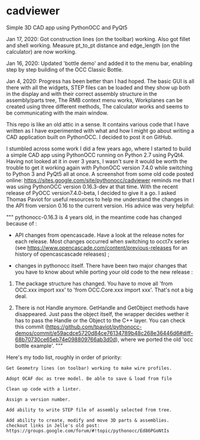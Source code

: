 # cadviewer
Simple 3D CAD app using PythonOCC and PyQt5

Jan 17, 2020: Got construction lines (on the toolbar) working.
Also got fillet and shell working. Measure pt_to_pt distance and edge_length
(on the calculator) are now working.

Jan 16, 2020: Updated 'bottle demo' and added it to the menu bar,
enabling step by step building of the OCC Classic Bottle.

Jan 4, 2020:  Progress has been better than I had hoped. 
The basic GUI is all there with all the widgets, 
STEP files can be loaded and they show up both in the display
and with their correct assembly structure in the assembly/parts tree, 
The RMB context menu works, 
Workplanes can be created using three different methods, 
The calculator works and seems to be communicating with the main window. 


This repo is like an old attic in a sense. It contains various code that I have
written as I have experimented with what and how I might go about writing
a CAD application built on PythonOCC.  I decided to post it on GitHub.

I stumbled across some work I did a few years ago, where I started to build a simple
CAD app using PythonOCC running on Python 2.7 using PyQt4. Having not looked at it in
over 3 years, I wasn't sure it would be worth the trouble to get it working again with
PyhonOCC version 7.4.0 while switching to Python 3 and PyQt5 all at once.
A screenshot from some old code posted online:
https://sites.google.com/site/pythonocc/cadviewer
reminds me that I was using PythonOCC version 0.16.3-dev at that time. 
With the recent release of PyOCC version7.4.0-beta, I decided to give it a go.
I asked Thomas Paviot for useful resources to help me understand the changes
in the API from version 0.16 to the current version. His advice was very helpful:

"""
pythonocc-0.16.3 is 4 years old, in the meantime code has changed because of :

* API changes from opencascade. Have a look at the release notes for each release. Most changes occurred when switching to occt7x series (see https://www.opencascade.com/content/previous-releases for an history of opencascascade releases) ;

* changes in pythonocc itself. There have been two major changes that you have to know about while porting your old code to the new release :

1. The package structure has changed. You have to move all 'from OCC.xxx import xxx' to 'from OCC.Core.xxx import xxx'. That's not a big deal.

2. There is not Handle anymore. GetHandle and GetObject methods have disappeared. Just pass the object itself, the wrapper decides wether it has to pass the Handle or the Object to the C++ layer. You can check this commit (https://github.com/tpaviot/pythonocc-demos/commit/e59acdce5720d84ce76134789b48c268e36446d6#diff-68b70730ce65eb74e098809766ab3d0d), where we ported the old 'occ bottle example'.
"""

Here's my todo list, roughly in order of priority:

	Get Geometry lines (on toolbar) working to make wire profiles.

	Adopt OCAF doc as tree model. Be able to save & load from file

	Clean up code with a linter.

	Assign a version number.

	Add ability to write STEP file of assembly selected from tree.

	Add ability to create, modify and move 3D parts & assemblies.
	checkout links in Jelle's old post:
	https://groups.google.com/forum/#!topic/pythonocc/Ed86PGoNtIs
